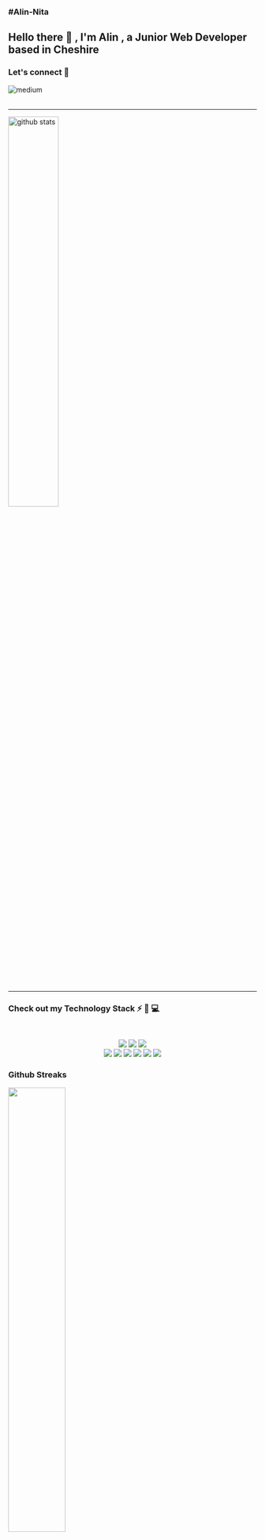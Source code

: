 <h3>#Alin-Nita</h3>
<h2>
Hello there 👋 , I'm Alin , a Junior Web Developer based in Cheshire
</h2>    
    <h3 align='left'>
   Let's connect 🔗
    </h3>
  <p align='left'>
    <a href="https://www.linkedin.com/in/alin-nita-b69288207/" target="_blank">
       <img align="left" alt="medium" src="https://img.shields.io/badge/LinkedIn-0077B5?style=for-the-badge&logo=linkedin&logoColor=white" />
    </a>
</p>
<br/><br/>
  <hr>
</p>
<img src="https://github-readme-stats.vercel.app/api?username=Alin-Nita&show_icons=true&theme=gotham" alt="github stats" width="45%" align="center"/>

<hr>
<h3 align='left'>
   Check out my Technology Stack ⚡ 🚀  💻
</h3>

<br>
<p align="center">
    <img src="https://img.shields.io/badge/React-20232A?style=for-the-badge&logo=react&logoColor=61DAFB" />
    <img src="https://img.shields.io/badge/Amazon_AWS-FF9900?style=for-the-badge&logo=amazonaws&logoColor=white" /> 
    <img src="https://img.shields.io/badge/CSS3-1572B6?style=for-the-badge&logo=css3&logoColor=white" />
    <br>
     <img src="https://img.shields.io/badge/HTML5-E34F26?style=for-the-badge&logo=html5&logoColor=white" />
   <img src="https://img.shields.io/badge/JavaScript-F7DF1E?style=for-the-badge&logo=javascript&logoColor=black" />
 <img src="https://img.shields.io/badge/Sass-CC6699?style=for-the-badge&logo=sass&logoColor=white" />
 <img src="https://img.shields.io/badge/MySQL-005C84?style=for-the-badge&logo=mysql&logoColor=white" />
 <img src="https://img.shields.io/badge/Figma-F24E1E?style=for-the-badge&logo=figma&logoColor=white" />
 <img src="https://img.shields.io/badge/Java-ED8B00?style=for-the-badge&logo=java&logoColor=white" />
 </p>

### Github Streaks

<img src="https://github-readme-streak-stats.herokuapp.com/?user=Alin-Nita&theme=dark" width="48%" />
    <br>
<img src="https://github-readme-stats.vercel.app/api/top-langs/?username=Alin-Nita&layout=compact&show_icons=true&theme=gotham" />


<hr>

<h3>
Interests 
    </h3>
<ul>
    <li>
 📖 Reading
    </li>
    <li>
📚 Constant education
    </li>
    <li>
💻 Coding
    </li>
    <li>
🎮 Video games
    </li>
    <li>
🌲 Nature
    </li>
</ul>
